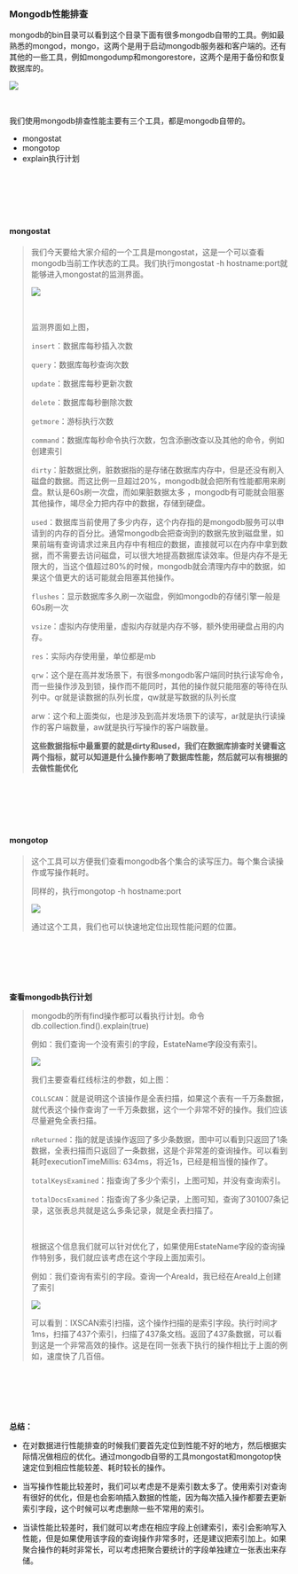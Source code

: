 ### Mongodb性能排查

mongodb的bin目录可以看到这个目录下面有很多mongodb自带的工具。例如最熟悉的mongod，mongo，这两个是用于启动mongodb服务器和客户端的。还有其他的一些工具，例如mongodump和mongorestore，这两个是用于备份和恢复数据库的。

<img src= "../img/Mongodb性能排查/1.png"/>

​					

我们使用mongodb排查性能主要有三个工具，都是mongodb自带的。

* mongostat
* mongotop
* explain执行计划

​						

​				

​				

#### mongostat

> 我们今天要给大家介绍的一个工具是mongostat，这是一个可以查看mongodb当前工作状态的工具。我们执行mongostat -h hostname:port就能够进入mongostat的监测界面。
>
> <img src= "../img/Mongodb性能排查/2.png"/>
>
> ​				
>
> 监测界面如上图，
>
> `insert`：数据库每秒插入次数
>
> `query`：数据库每秒查询次数
>
> `update`：数据库每秒更新次数
>
> `delete`：数据库每秒删除次数
>
> `getmore`：游标执行次数
>
> `command`：数据库每秒命令执行次数，包含添删改查以及其他的命令，例如创建索引
>
> `dirty`：脏数据比例，脏数据指的是存储在数据库内存中，但是还没有刷入磁盘的数据。而这比例一旦超过20%，mongodb就会把所有性能都用来刷盘。默认是60s刷一次盘，而如果脏数据太多 ，mongodb有可能就会阻塞其他操作，竭尽全力把内存中的数据，存储到硬盘。
>
> `used`：数据库当前使用了多少内存，这个内存指的是mongodb服务可以申请到的内存的百分比。通常mongodb会把查询到的数据先放到磁盘里，如果前端有查询请求过来且内存中有相应的数据，直接就可以在内存中拿到数据，而不需要去访问磁盘，可以很大地提高数据库读效率。但是内存不是无限大的，当这个值超过80%的时候，mongodb就会清理内存中的数据，如果这个值更大的话可能就会阻塞其他操作。
>
> `flushes`：显示数据库多久刷一次磁盘，例如mongodb的存储引擎一般是60s刷一次
>
> `vsize`：虚拟内存使用量，虚拟内存就是内存不够，额外使用硬盘占用的内存。
>
> `res`：实际内存使用量，单位都是mb
>
> `qrw`：这个是在高并发场景下，有很多mongodb客户端同时执行读写命令，而一些操作涉及到锁，操作而不能同时，其他的操作就只能阻塞的等待在队列中。qr就是读数据的队列长度，qw就是写数据的队列长度
>
> arw：这个和上面类似，也是涉及到高并发场景下的读写，ar就是执行读操作的客户端数量，aw就是执行写操作的客户端数量。
>
> **这些数据指标中最重要的就是dirty和used，我们在数据库排查时关键看这两个指标，就可以知道是什么操作影响了数据库性能，然后就可以有根据的去做性能优化**

​				

​				

​				

#### mongotop

> 这个工具可以方便我们查看mongodb各个集合的读写压力。每个集合读操作或写操作耗时。
>
> 同样的，执行mongotop -h hostname:port
>
> <img src= "../img/Mongodb性能排查/3.png"/>
>
> 通过这个工具，我们也可以快速地定位出现性能问题的位置。

​				

​				

​				

**查看mongodb执行计划**

> mongodb的所有find操作都可以看执行计划。命令db.collection.find().explain(true)
>
> 例如：我们查询一个没有索引的字段，EstateName字段没有索引。
>
> <img src= "../img/Mongodb性能排查/4.png"/>
>
> 我们主要查看红线标注的参数，如上图：
>
> `COLLSCAN`：就是说明这个该操作是全表扫描，如果这个表有一千万条数据，就代表这个操作查询了一千万条数据，这个一个非常不好的操作。我们应该尽量避免全表扫描。
>
> `nReturned`：指的就是该操作返回了多少条数据，图中可以看到只返回了1条数据，全表扫描而只返回了一条数据，这是个非常差的查询操作。可以看到耗时executionTimeMillis: 634ms，将近1s，已经是相当慢的操作了。
>
> `totalKeysExamined`：指查询了多少个索引，上图可知，并没有查询索引。
>
> `totalDocsExamined`：指查询了多少条记录，上图可知，查询了301007条记录，这张表总共就是这么多条记录，就是全表扫描了。
>
> ​					
>
> 根据这个信息我们就可以针对优化了，如果使用EstateName字段的查询操作特别多，我们就应该考虑在这个字段上面加索引。
>
> 例如：我们查询有索引的字段。查询一个AreaId，我已经在AreaId上创建了索引
>
> <img src= "../img/Mongodb性能排查/5.png"/>
>
> 
>
> 可以看到：IXSCAN索引扫描，这个操作扫描的是索引字段。执行时间才1ms，扫描了437个索引，扫描了437条文档。返回了437条数据，可以看到这是一个非常高效的操作。这是在同一张表下执行的操作相比于上面的例如，速度快了几百倍。

​				

​				

​					

**总结：**

* 在对数据进行性能排查的时候我们要首先定位到性能不好的地方，然后根据实际情况做相应的优化。通过mongodb自带的工具mongostat和mongotop快速定位到相应性能较差、耗时较长的操作。
* 当写操作性能比较差时，我们可以考虑是不是索引数太多了。使用索引对查询有很好的优化，但是也会影响插入数据的性能，因为每次插入操作都要去更新索引字段，这个时候可以考虑删除一些不常用的索引。

* 当读性能比较差时，我们就可以考虑在相应字段上创建索引，索引会影响写入性能，但是如果使用该字段的查询操作非常多时，还是建议把索引加上。如果聚合操作的耗时非常长，可以考虑把聚合要统计的字段单独建立一张表出来存储。















